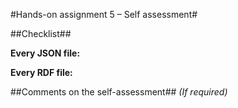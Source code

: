 #Hands-on assignment 5 – Self assessment#

##Checklist##

**Every JSON file:**

**Every RDF file:**

##Comments on the self-assessment##
_(If required)_
